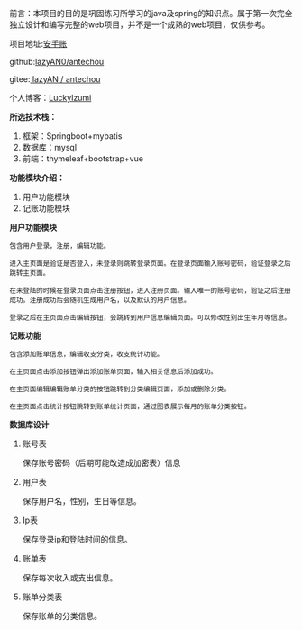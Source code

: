 前言：本项目的目的是巩固练习所学习的java及spring的知识点。属于第一次完全独立设计和编写完整的web项目，并不是一个成熟的web项目，仅供参考。

项目地址:[安手账](http://antechou.lazyan.top/)

github:[lazyAN0/antechou](https://github.com/lazyAN0/antechou)

gitee:[ lazyAN / antechou](https://gitee.com/lazyan/antechou)

个人博客：[LuckyIzumi](https://luckyizumi.com//)

**所选技术栈：**

1. 框架：Springboot+mybatis
2. 数据库：mysql
3. 前端：thymeleaf+bootstrap+vue

**功能模块介绍：**

1. 用户功能模块
2. 记账功能模块

**用户功能模块**

```
包含用户登录，注册，编辑功能。

进入主页面是验证是否登入，未登录则跳转登录页面。在登录页面输入账号密码，验证登录之后跳转主页面。

在未登陆的时候在登录页面点击注册按钮，进入注册页面。输入唯一的账号密码，验证之后注册成功。注册成功后会随机生成用户名，以及默认的用户信息。

登录之后在主页面点击编辑按钮，会跳转到用户信息编辑页面。可以修改性别出生年月等信息。
```

**记账功能**

```
包含添加账单信息，编辑收支分类，收支统计功能。

在主页面点击添加按钮弹出添加账单页面，输入相关信息后添加成功。

在主页面编辑编辑账单分类的按钮跳转到分类编辑页面，添加或删除分类。

在主页面点击统计按钮跳转到账单统计页面，通过图表展示每月的账单分类按钮。
```

**数据库设计**

1. 账号表

   保存账号密码（后期可能改造成加密表）信息
   
2. 用户表

   保存用户名，性别，生日等信息。
   
3. Ip表

   保存登录ip和登陆时间的信息。
   
4. 账单表

   保存每次收入或支出信息。
   
5. 账单分类表

   保存账单的分类信息。
